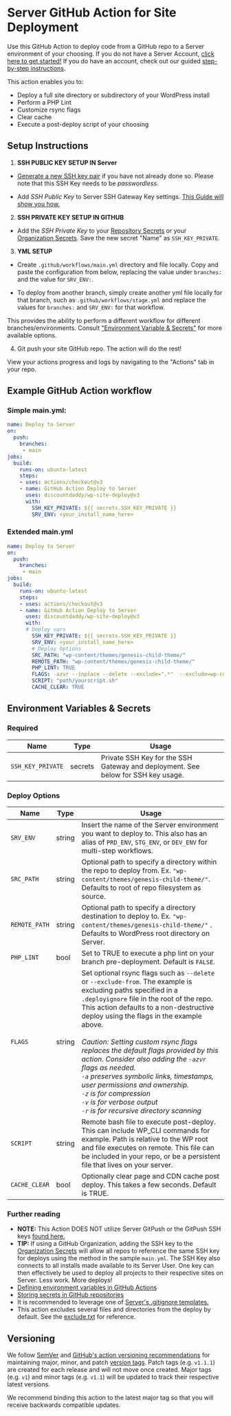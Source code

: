
# Server GitHub Action for Site Deployment

Use this GitHub Action to deploy code from a GitHub repo to a Server environment of your choosing. If you do not have a Server Account, [click here to get started!](https://discountdaddy.com/plans/?utm_content=srv_gha) If you do have an account, check out our guided [step-by-step instructions](https://my.discountdaddy.com/profile/github_action).

This action enables you to:
  * Deploy a full site directory or subdirectory of your WordPress install
  * Perform a PHP Lint
  * Customize rsync flags
  * Clear cache
  * Execute a post-deploy script of your choosing

## Setup Instructions


1. **SSH PUBLIC KEY SETUP IN Server**
* [Generate a new SSH key pair](https://discountdaddy.com/support/ssh-keys-for-shell-access/#Generate_New_SSH_Key?utm_content=srv_gha) if you have not already done so. Please note that this SSH Key needs to be *passwordless*.

* Add *SSH Public Key* to Server SSH Gateway Key settings. [This Guide will show you how.](https://discountdaddy.com/support/ssh-gateway/#Add_SSH_Key?utm_content=srv_gha)

2. **SSH PRIVATE KEY SETUP IN GITHUB**

* Add the *SSH Private Key* to your [Repository Secrets](https://docs.github.com/en/actions/security-guides/encrypted-secrets#creating-encrypted-secrets-for-a-repository) or your [Organization Secrets](https://docs.github.com/en/actions/security-guides/encrypted-secrets#creating-encrypted-secrets-for-an-organization). Save the new secret "Name" as `SSH_KEY_PRIVATE`.

3. **YML SETUP**

* Create `.github/workflows/main.yml` directory and file locally.
Copy and paste the configuration from below, replacing the value under `branches:` and the value for `SRV_ENV:`.

* To deploy from another branch, simply create another yml file locally for that branch, such as `.github/workflows/stage.yml` and replace the values for `branches:` and  `SRV_ENV:` for that workflow.

This provides the ability to perform a different workflow for different branches/environments. Consult ["Environment Variable & Secrets"](#environment-variables--secrets) for more available options.

4. Git push your site GitHub repo. The action will do the rest!

View your actions progress and logs by navigating to the "Actions" tab in your repo.

## Example GitHub Action workflow

### Simple main.yml:

```yml
name: Deploy to Server
on:
  push:
    branches:
     - main
jobs:
  build:
    runs-on: ubuntu-latest
    steps:
    - uses: actions/checkout@v3
    - name: GitHub Action Deploy to Server
      uses: discountdaddy/wp-site-deploy@v3
      with:
        SSH_KEY_PRIVATE: ${{ secrets.SSH_KEY_PRIVATE }}
        SRV_ENV: <your_install_name_here>
```

### Extended main.yml

```yml
name: Deploy to Server
on:
  push:
    branches:
     - main
jobs:
  build:
    runs-on: ubuntu-latest
    steps:
    - uses: actions/checkout@v3
    - name: GitHub Action Deploy to Server
      uses: discountdaddy/wp-site-deploy@v3
      with:
      # Deploy vars
        SSH_KEY_PRIVATE: ${{ secrets.SSH_KEY_PRIVATE }}
        SRV_ENV: <your_install_name_here>
        # Deploy Options
        SRC_PATH: "wp-content/themes/genesis-child-theme/"
        REMOTE_PATH: "wp-content/themes/genesis-child-theme/"
        PHP_LINT: TRUE
        FLAGS: -azvr --inplace --delete --exclude=".*"  --exclude=wp-content/mu-plugins/local-plugin --exclude-from=ignorefile.txt
        SCRIPT: "path/yourscript.sh"
        CACHE_CLEAR: TRUE
```

## Environment Variables & Secrets

### Required

| Name | Type | Usage |
|-|-|-|
| `SSH_KEY_PRIVATE` | secrets | Private SSH Key for the SSH Gateway and deployment. See below for SSH key usage. |

### Deploy Options

| Name | Type | Usage |
|-|-|-|
| `SRV_ENV` | string | Insert the name of the Server environment you want to deploy to. This also has an alias of `PRD_ENV`, `STG_ENV`, or `DEV_ENV` for multi-step workflows. |
| `SRC_PATH` | string | Optional path to specify a directory within the repo to deploy from. Ex. `"wp-content/themes/genesis-child-theme/"`. Defaults to root of repo filesystem as source. |
| `REMOTE_PATH` | string | Optional path to specify a directory destination to deploy to. Ex. `"wp-content/themes/genesis-child-theme/"` . Defaults to WordPress root directory on Server.  |
| `PHP_LINT` | bool | Set to TRUE to execute a php lint on your branch pre-deployment. Default is `FALSE`. |
| `FLAGS` | string | Set optional rsync flags such as `--delete` or `--exclude-from`. The example is excluding paths specified in a `.deployignore` file in the root of the repo. This action defaults to a non-destructive deploy using the flags in the example above. <br /><br />_Caution: Setting custom rsync flags replaces the default flags provided by this action. Consider also adding the `-azvr` flags as needed.<br /> `-a` preserves symbolic links, timestamps, user permissions and ownership.<br /> `-z` is for compression <br /> `-v` is for verbose output<br /> `-r` is for recursive directory scanning_|
| `SCRIPT` | string | Remote bash file to execute post-deploy. This can include WP_CLI commands for example. Path is relative to the WP root and file executes on remote. This file can be included in your repo, or be a persistent file that lives on your server.  |
| `CACHE_CLEAR` | bool | Optionally clear page and CDN cache post deploy. This takes a few seconds. Default is TRUE. |




### Further reading

* **NOTE:** This Action DOES NOT utilize Server GitPush or the GitPush SSH keys [found here.](https://discountdaddy.com/support/git/#Add_SSH_Key_to_User_Portal?utm_content=srv_gha)
* **TIP:** If using a GitHub Organization, adding the SSH key to the [Organization Secrets](https://docs.github.com/en/actions/security-guides/encrypted-secrets#creating-encrypted-secrets-for-an-organization) will allow all repos to reference the same SSH key for deploys using the method in the sample `main.yml`. The SSH Key also connects to all installs made available to its Server User. One key can then effectively be used to deploy all projects to their respective sites on Server. Less work. More deploys!
* [Defining environment variables in GitHub Actions](https://docs.github.com/en/actions/reference/environment-variables)
* [Storing secrets in GitHub repositories](https://docs.github.com/en/actions/reference/encrypted-secrets)
* It is recommended to leverage one of [Server's .gitignore templates.](https://discountdaddy.com/support/git/#Add_gitignore?utm_content=srv_gha)
* This action excludes several files and directories from the deploy by default. See the [exclude.txt](https://github.com/discountdaddy/site-deploy/blob/main/exclude.txt) for reference.

## Versioning

We follow [SemVer](https://semver.org/) and [GitHub's action versioning recommendations](https://github.com/actions/toolkit/blob/01e1ff7bc04e1c57c980a0d1530478a5b60cf812/docs/action-versioning.md) for maintaining major, minor, and patch [version tags](https://github.com/discountdaddy/wp-site-deploy/tags). Patch tags (e.g. `v1.1.1`) are created for each release and will not move once created. Major tags (e.g. `v1`) and minor tags (e.g. `v1.1`) will be updated to track their respective latest versions.

We recommend binding this action to the latest major tag so that you will receive backwards compatible updates.
